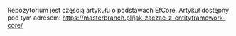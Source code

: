 Repozytorium jest częścią artykułu o podstawach EfCore. Artykuł dostępny pod tym adresem: https://masterbranch.pl/jak-zaczac-z-entityframework-core/
